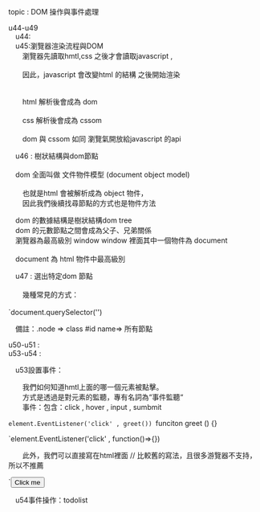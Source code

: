 topic : DOM 操作與事件處理 
  
  u44-u49   
  &emsp;u44:  
  &emsp;u45:瀏覽器渲染流程與DOM  
    &emsp;&emsp;瀏覽器先讀取hmtl,css 之後才會讀取javascript ,<br>  
    &emsp;&emsp;因此，javascript 會改變html 的結構 之後開始渲染 <br>
    <br>    
    &emsp;&emsp;html 解析後會成為 dom<br>     
    &emsp;&emsp;css  解析後會成為 cssom<br>    
    &emsp;&emsp;dom 與 cssom 如同 瀏覽氣開放給javascript 的api <br>  
  
  &emsp;u46 : 樹狀結構與dom節點<br>  
    &emsp;dom 全面叫做 文件物件模型 (document object model)<br>  
    &emsp;&emsp;也就是html 會被解析成為 object 物件，<br>
    &emsp;&emsp;因此我們後續找尋節點的方式也是物件方法<br>   
  
  &emsp;dom 的數據結構是樹狀結構dom tree <br>
  &emsp;dom 的元數節點之間會成為父子、兄弟關係<br>
  &emsp;瀏覽器為最高級別 window window 裡面其中一個物件為 document<br>  
  &emsp;document 為 html 物件中最高級別<br>  
    
  &emsp;u47 : 選出特定dom 節點<br>  
    &emsp;&emsp;幾種常見的方式：<br>  
    `document.querySelector('')  

  &emsp;備註：.node => class  #id  name=> 所有節點<br>


u50-u51 :  
  u53-u54 :   
  
  &emsp;u53設置事件：
  
  &emsp;&emsp;我們如何知道hmtl上面的哪一個元素被點擊。  
  &emsp;&emsp;方式是透過是對元素的監聽，專有名詞為“事件監聽“  
  &emsp;&emsp;事件：包含：click , hover , input , sumbmit   
        
  `element.EventListener('click' , greet())
  `funciton greet () {}
  
  `element.EventListener('click' , function()=>{})

  &emsp;&emsp;此外，我們可以直接寫在html裡面 // 比較舊的寫法，且很多游覽器不支持，所以不推薦  
        
  `<input value="Click me" onclick="greeting()" type="button">  
        
   &emsp;u54事件操作：todolist 
